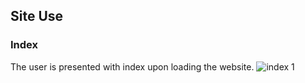 ## Site Use

### Index

The user is presented with index upon loading the website.
![index 1](https://drive.google.com/file/d/1-Mip8PdMVqwnT8VArVovibKjvhCOI-Id/view?usp=sharing)
